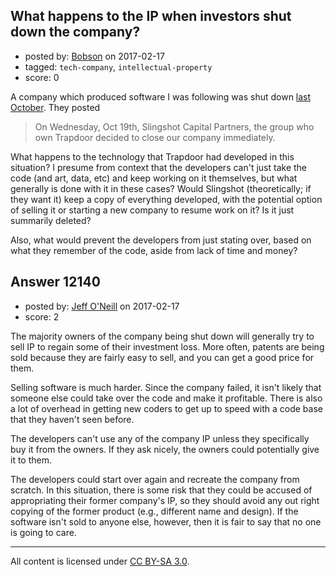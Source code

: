 ## What happens to the IP when investors shut down the company?

- posted by: [Bobson](https://stackexchange.com/users/113446/bobson) on 2017-02-17
- tagged: `tech-company`, `intellectual-property`
- score: 0

A company which produced software I was following was shut down [last October][1]. They posted 

> On Wednesday, Oct 19th, Slingshot Capital Partners, the group who own Trapdoor decided to close our company immediately. 

What happens to the technology that Trapdoor had developed in this situation?  I presume from context that the developers can't just take the code (and art, data, etc) and keep working on it themselves, but what generally is done with it in these cases?  Would Slingshot (theoretically; if they want it) keep a copy of everything developed, with the potential option of selling it or starting a new company to resume work on it?  Is it just summarily deleted? 

Also, what would prevent the developers from just stating over, based on what they remember of the code, aside from lack of time and money?


  [1]: http://www.trapdoortechnologies.com/playbook/blog/trapdoor-tech-playbook-for-pathfinder-closing-down/


## Answer 12140

- posted by: [Jeff O'Neill](https://stackexchange.com/users/46273/jeff-o-neill) on 2017-02-17
- score: 2

The majority owners of the company being shut down will generally try to sell IP to regain some of their investment loss.  More often, patents are being sold because they are fairly easy to sell, and you can get a good price for them.

Selling software is much harder.  Since the company failed, it isn't likely that someone else could take over the code and make it profitable.  There is also a lot of overhead in getting new coders to get up to speed with a code base that they haven't seen before.

The developers can't use any of the company IP unless they specifically buy it from the owners.  If they ask nicely, the owners could potentially give it to them.

The developers could start over again and recreate the company from scratch. In this situation, there is some risk that they could be accused of appropriating their former company's IP, so they should avoid any out right copying of the former product (e.g., different name and design).  If the software isn't sold to anyone else, however, then it is fair to say that no one is going to care.




---

All content is licensed under [CC BY-SA 3.0](https://creativecommons.org/licenses/by-sa/3.0/).
